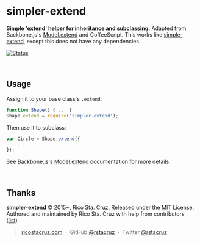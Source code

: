 # simpler-extend

**Simple 'extend' helper for inheritance and subclassing.** Adapted from Backbone.js's [Model.extend] and CoffeeScript. This works like [simple-extend](https://www.npmjs.com/package/simple-extend), except this does not have any dependencies.

[![Status](http://img.shields.io/travis/rstacruz/simpler-extend/master.svg?style=flat)](https://travis-ci.org/rstacruz/simpler-extend "See test builds")

<br>

## Usage

Assign it to your base class's `.extend`:

```js
function Shape() { ... }
Shape.extend = require('simpler-extend');
```

Then use it to subclass:

```js
var Circle = Shape.extend({
  ...
});
```

See Backbone.js's [Model.extend] documentation for more details.

<br>

## Thanks

**simpler-extend** © 2015+, Rico Sta. Cruz. Released under the [MIT] License.<br>
Authored and maintained by Rico Sta. Cruz with help from contributors ([list][contributors]).

> [ricostacruz.com](http://ricostacruz.com) &nbsp;&middot;&nbsp;
> GitHub [@rstacruz](https://github.com/rstacruz) &nbsp;&middot;&nbsp;
> Twitter [@rstacruz](https://twitter.com/rstacruz)

[MIT]: http://mit-license.org/
[contributors]: http://github.com/rstacruz/simpler-extend/contributors
[Model.extend]: http://backbonejs.org/#Model-extend
